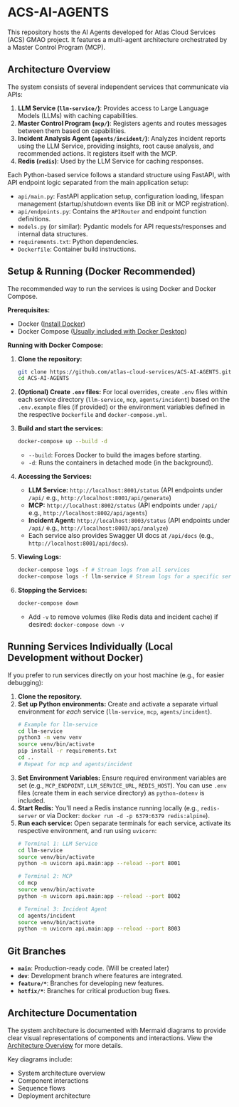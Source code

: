 # ACS-AI-AGENTS

This repository hosts the AI Agents developed for Atlas Cloud Services (ACS) GMAO project. It features a multi-agent architecture orchestrated by a Master Control Program (MCP).

## Architecture Overview

The system consists of several independent services that communicate via APIs:

1.  **LLM Service (`llm-service/`)**: Provides access to Large Language Models (LLMs) with caching capabilities.
2.  **Master Control Program (`mcp/`)**: Registers agents and routes messages between them based on capabilities.
3.  **Incident Analysis Agent (`agents/incident/`)**: Analyzes incident reports using the LLM Service, providing insights, root cause analysis, and recommended actions. It registers itself with the MCP.
4.  **Redis (`redis`)**: Used by the LLM Service for caching responses.

Each Python-based service follows a standard structure using FastAPI, with API endpoint logic separated from the main application setup:

*   `api/main.py`: FastAPI application setup, configuration loading, lifespan management (startup/shutdown events like DB init or MCP registration).
*   `api/endpoints.py`: Contains the `APIRouter` and endpoint function definitions.
*   `models.py` (or similar): Pydantic models for API requests/responses and internal data structures.
*   `requirements.txt`: Python dependencies.
*   `Dockerfile`: Container build instructions.

## Setup & Running (Docker Recommended)

The recommended way to run the services is using Docker and Docker Compose.

**Prerequisites:**

*   Docker ([Install Docker](https://docs.docker.com/get-docker/))
*   Docker Compose ([Usually included with Docker Desktop](https://docs.docker.com/compose/install/))

**Running with Docker Compose:**

1.  **Clone the repository:**
    ```bash
    git clone https://github.com/atlas-cloud-services/ACS-AI-AGENTS.git
    cd ACS-AI-AGENTS
    ```
2.  **(Optional) Create `.env` files:** For local overrides, create `.env` files within each service directory (`llm-service`, `mcp`, `agents/incident`) based on the `.env.example` files (if provided) or the environment variables defined in the respective `Dockerfile` and `docker-compose.yml`.
3.  **Build and start the services:**
    ```bash
    docker-compose up --build -d
    ```
    *   `--build`: Forces Docker to build the images before starting.
    *   `-d`: Runs the containers in detached mode (in the background).

4.  **Accessing the Services:**
    *   **LLM Service:** `http://localhost:8001/status` (API endpoints under `/api/` e.g., `http://localhost:8001/api/generate`)
    *   **MCP:** `http://localhost:8002/status` (API endpoints under `/api/` e.g., `http://localhost:8002/api/agents`)
    *   **Incident Agent:** `http://localhost:8003/status` (API endpoints under `/api/` e.g., `http://localhost:8003/api/analyze`)
    *   Each service also provides Swagger UI docs at `/api/docs` (e.g., `http://localhost:8001/api/docs`).

5.  **Viewing Logs:**
    ```bash
    docker-compose logs -f # Stream logs from all services
    docker-compose logs -f llm-service # Stream logs for a specific service
    ```

6.  **Stopping the Services:**
    ```bash
    docker-compose down
    ```
    *   Add `-v` to remove volumes (like Redis data and incident cache) if desired: `docker-compose down -v`

## Running Services Individually (Local Development without Docker)

If you prefer to run services directly on your host machine (e.g., for easier debugging):

1.  **Clone the repository.**
2.  **Set up Python environments:** Create and activate a separate virtual environment for *each* service (`llm-service`, `mcp`, `agents/incident`).
    ```bash
    # Example for llm-service
    cd llm-service
    python3 -m venv venv
    source venv/bin/activate
    pip install -r requirements.txt
    cd ..
    # Repeat for mcp and agents/incident
    ```
3.  **Set Environment Variables:** Ensure required environment variables are set (e.g., `MCP_ENDPOINT`, `LLM_SERVICE_URL`, `REDIS_HOST`). You can use `.env` files (create them in each service directory) as `python-dotenv` is included.
4.  **Start Redis:** You'll need a Redis instance running locally (e.g., `redis-server` or via Docker: `docker run -d -p 6379:6379 redis:alpine`).
5.  **Run each service:** Open separate terminals for each service, activate its respective environment, and run using `uvicorn`:
    ```bash
    # Terminal 1: LLM Service
    cd llm-service
    source venv/bin/activate
    python -m uvicorn api.main:app --reload --port 8001

    # Terminal 2: MCP
    cd mcp
    source venv/bin/activate
    python -m uvicorn api.main:app --reload --port 8002

    # Terminal 3: Incident Agent
    cd agents/incident
    source venv/bin/activate
    python -m uvicorn api.main:app --reload --port 8003
    ```

## Git Branches

*   **`main`**: Production-ready code. (Will be created later)
*   **`dev`**: Development branch where features are integrated.
*   **`feature/*`**: Branches for developing new features.
*   **`hotfix/*`**: Branches for critical production bug fixes.

## Architecture Documentation

The system architecture is documented with Mermaid diagrams to provide clear visual representations of components and interactions. View the [Architecture Overview](docs/architecture.md) for more details.

Key diagrams include:
- System architecture overview
- Component interactions
- Sequence flows
- Deployment architecture
